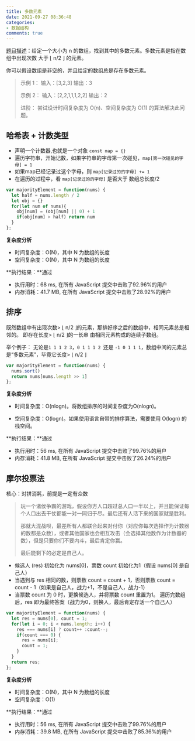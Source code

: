 ```yaml
---
title: 多数元素
date: 2021-09-27 08:36:48
categories:
- 数据结构
comments: true
---
```


[题目描述](https://leetcode-cn.com/problems/majority-element/)：给定一个大小为 n 的数组，找到其中的多数元素。多数元素是指在数组中出现次数 大于 ⌊ n/2 ⌋ 的元素。

你可以假设数组是非空的，并且给定的数组总是存在多数元素。

<!-- more -->

> 示例 1：
> 输入：[3,2,3]
> 输出：3
>
> 示例 2：
> 输入：[2,2,1,1,1,2,2]
> 输出：2
>
> 进阶：
> 尝试设计时间复杂度为 O(n)、空间复杂度为 O(1) 的算法解决此问题。



## 哈希表 + 计数类型

- 声明一个计数器,也就是一个对象 `const map = {}`
- 遍历字符串，开始记数，如果字符串的字母第一次碰见，`map[第一次碰见的字母] = 1`
- 如果map已经记录过这个字母，则 `map[记录过的的字母] += 1`
- 在遍历的过程中，看 `map[记录过的的字母]` 是否大于 数组总长度/2

```js
var majorityElement = function(nums) {
  let half = nums.length / 2
  let obj = {}
  for(let num of nums){
    obj[num] = (obj[num] || 0) + 1
    if(obj[num] > half) return num
  }
};
```

**复杂度分析**

- 时间复杂度：O(N)，其中 N 为数组的长度
- 空间复杂度：O(N)，其中 N  为数组的长度

**执行结果：**通过

- 执行用时：68 ms, 在所有 JavaScript 提交中击败了92.96%的用户
- 内存消耗：41.7 MB, 在所有 JavaScript 提交中击败了28.92%的用户



## 排序

既然数组中有出现次数> ⌊ n/2 ⌋的元素，那排好序之后的数组中，相同元素总是相邻的。
即存在长度> ⌊ n/2 ⌋的一长串 由相同元素构成的连续子数组。

举个例子：
无论是`1 1 1 2 3`，`0 1 1 1 2 `还是 `-1 0 1 1 1`，数组中间的元素总是“多数元素”，毕竟它长度> ⌊ n/2 ⌋

```js
var majorityElement = function(nums) {
  nums.sort()
  return nums[nums.length >> 1]
};
```

**复杂度分析**

- 时间复杂度：O(nlogn)。将数组排序的时间复杂度为O(nlogn)。

- 空间复杂度：O(logn)。如果使用语言自带的排序算法，需要使用 O(logn) 的栈空间。

**执行结果：**通过

- 执行用时：56 ms, 在所有 JavaScript 提交中击败了99.76%的用户
- 内存消耗：41.8 MB, 在所有 JavaScript 提交中击败了26.24%的用户



## 摩尔投票法

核心：对拼消耗，前提是一定有众数

> 玩一个诸侯争霸的游戏，假设你方人口超过总人口一半以上，并且能保证每个人口出去干仗都能一对一同归于尽。最后还有人活下来的国家就是胜利。
>
> 那就大混战呗，最差所有人都联合起来对付你（对应你每次选择作为计数器的数都是众数），或者其他国家也会相互攻击（会选择其他数作为计数器的数），但是只要你们不要内斗，最后肯定你赢。
>
> 最后能剩下的必定是自己人。

- 候选人 (res) 初始化为 nums[0]，票数 count 初始化为1（假设 nums[0] 是自己人）
- 当遇到与 res 相同的数，则票数 count = count + 1，否则票数 count = count - 1（如果是自己人，战力+1，不是自己人，战力-1）
- 当票数 count 为 0 时，更换候选人，并将票数 count 重置为1。
  遍历完数组后，res 即为最终答案（战力为0，则换人，最后肯定存活一个自己人）

```js
var majorityElement = function(nums) {
  let res = nums[0], count = 1;
  for(let i = 0; i < nums.length; i++) {
    res === nums[i] ? count++ :count--;
    if(count === 0) {
      res = nums[i];
      count = 1;
    }
  }
  return res;
};
```

**复杂度分析**

- 时间复杂度：O(N)，其中 N 为数组的长度
- 空间复杂度：O(1)

**执行结果：**通过

- 执行用时：56 ms, 在所有 JavaScript 提交中击败了99.76%的用户
- 内存消耗：39.8 MB, 在所有 JavaScript 提交中击败了85.36%的用户
